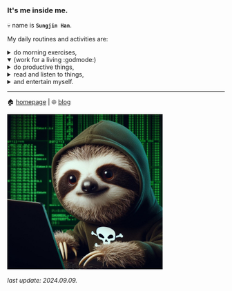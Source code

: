 ### It's me inside me.

💀 name is **`Sungjin Han`**.

My daily routines and activities are:

<details>
 <summary>do morning exercises,</summary>
  <ul>
   <li>20 * 10 <b>push-ups</b></li>
   <li>20 * 3 <b>lunges</b> on each side</li>
   <li>8 * 5 <b>pull-ups</b> with <a href="https://raw.githubusercontent.com/meinside/meinside/main/res/things/pullup_bar.jpg">this one</a></li>
   <li>20 * 5 <b>slow burpees</b></li>
   <li>30 * 3 <b>kettlebell swing</b> with <a href="https://raw.githubusercontent.com/meinside/meinside/main/res/things/kettlebell_12kg.jpg">this one</a></li>
  </ul>
</details>

<details open>
 <summary>(work for a living :godmode:)</summary>
</details>

<details>
 <summary>do productive things,</summary>
 <ul>
  <li>
   update things in my linux machines:
   <ul>
    <li>Raspberry Pi 4B</li>
    <li>Oracle Cloud Instances</li>
   </ul>
  </li>
  <li>
   maintain my <a href="https://github.com/meinside/dotfiles">dotfiles</a>,
  </li>
  <li>
   write docs and notes with <a href="https://obsidian.md">obsidian</a>,
  </li>
  <li>
   and write codes with (mostly) <a href="https://github.com/neovim/neovim">neovim</a>.
  </li>
 </ul>
</details>

<details>
 <summary>read and listen to things,</summary>
 <ul>
  <li>
   check RSS feeds with:
   <ul>
    <li>
     <a href="https://netnewswire.com/">NetNewsWire</a>
    </li>
    <li>
     <a href="https://play.google.com/store/apps/details?id=com.devhd.feedly">Feedly</a>
    </li>
   </ul>
  </li>
  <li>
   listen to music with:
   <ul>
    <li><a href="https://apps.apple.com/us/app/evermusic/id1564384601">Evermusic</a></li>
    <li><a href="https://play.google.com/store/apps/details?id=com.spiralplayerx">Spiral Player</a></li>
   </ul>
  </li>
  <li>
   and read (e)books with <a href="https://onyxboox.com/boox_page">ONYX BOOX Page</a>
  </li>
 </ul>
</details>

<details>
 <summary>and entertain myself.</summary>
 <ul>
  <li>
   play games on my <a href="https://store.steampowered.com/steamdeck">steam deck</a>,
  </li>
  <li>
   do the daily quests in <a href="https://magic.wizards.com/en/mtgarena">MTG Arena</a>,
  </li>
  <li>
   and etc.
  </li>
 </ul>
</details>

----

🏠 [homepage](https://meinside.dev) | 🌐 [blog](https://blog.meinside.dev)

<img src="https://raw.githubusercontent.com/meinside/meinside/main/res/profile/sloth.jpg" width=360 height=360>

*last update: 2024.09.09.*
